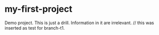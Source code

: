 # my-first-project
Demo project.
This is just a drill.
Information in it are irrelevant.
// this was inserted as test for branch-t1.
